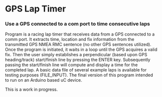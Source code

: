 # GPS Lap Timer
### Use a GPS connected to a com port to time consecutive laps

Program is a racing lap timer that receives data from a GPS connected to a comm port. It extracts time, location and fix information from the transmitted GPS NMEA RMC sentence (no other GPS sentences utilized). Once the program is initiated, it waits in a loop until the GPS acquires a valid fix. Then the user simply establishes a perpendicular (based upon GPS heading/track) start/finish line by pressing the ENTER key. Subsequently passing the start/finish line will compute and display a time for the completed lap. A basic data file of several example laps is available for testing purposes (FILE_INPUT). The final version of this program intended to run on an Arduino based uC device.

This is a work in progress.
